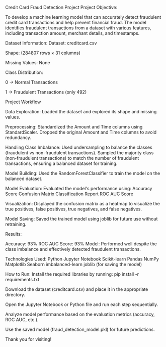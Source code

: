 Credit Card Fraud Detection Project
Project Objective:

To develop a machine learning model that can accurately detect fraudulent credit card transactions and help prevent financial fraud. The model identifies fraudulent transactions from a dataset with various features, including transaction amount, merchant details, and timestamps.

Dataset Information:
Dataset: creditcard.csv

Shape: (284807 rows × 31 columns)

Missing Values: None

Class Distribution:

0 → Normal Transactions

1 → Fraudulent Transactions (only 492)

Project Workflow

Data Exploration: Loaded the dataset and explored its shape and missing values.

Preprocessing: Standardized the Amount and Time columns using StandardScaler. Dropped the original Amount and Time columns to avoid redundancy.

Handling Class Imbalance: Used undersampling to balance the classes (fraudulent vs non-fraudulent transactions). Sampled the majority class (non-fraudulent transactions) to match the number of fraudulent transactions, ensuring a balanced dataset for training.

Model Building: Used the RandomForestClassifier to train the model on the balanced dataset.

Model Evaluation: Evaluated the model's performance using:
Accuracy Score
Confusion Matrix
Classification Report
ROC AUC Score

Visualization: Displayed the confusion matrix as a heatmap to visualize the true positives, false positives, true negatives, and false negatives.

Model Saving: Saved the trained model using joblib for future use without retraining.

Results:

Accuracy: 93%
ROC AUC Score: 93%
Model: Performed well despite the class imbalance and effectively detected fraudulent transactions.

Technologies Used:
Python
Jupyter Notebook
Scikit-learn
Pandas
NumPy
Matplotlib
Seaborn
imbalanced-learn
joblib (for saving the model)

How to Run:
Install the required libraries by running:
pip install -r requirements.txt

Download the dataset (creditcard.csv) and place it in the appropriate directory.

Open the Jupyter Notebook or Python file and run each step sequentially.

Analyze model performance based on the evaluation metrics (accuracy, ROC AUC, etc.).

Use the saved model (fraud_detection_model.pkl) for future predictions.

Thank you for visiting!
